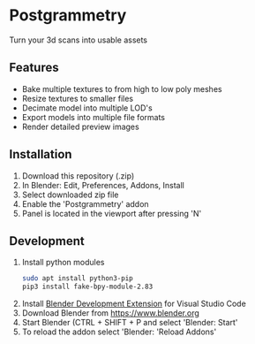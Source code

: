 <!-- TODO add images or gifs -->

# Postgrammetry

Turn your 3d scans into usable assets

## Features

- Bake multiple textures to from high to low poly meshes
- Resize textures to smaller files
- Decimate model into multiple LOD's
- Export models into multiple file formats
- Render detailed preview images

## Installation

1. Download this repository (.zip)
2. In Blender: Edit, Preferences, Addons, Install
3. Select downloaded zip file
4. Enable the 'Postgrammetry' addon
5. Panel is located in the viewport after pressing 'N'

## Development

1. Install python modules
   ```bash
   sudo apt install python3-pip
   pip3 install fake-bpy-module-2.83
   ```
2. Install [Blender Development Extension](https://marketplace.visualstudio.com/items?itemName=JacquesLucke.blender-development) for Visual Studio Code
3. Download Blender from https://www.blender.org
4. Start Blender (CTRL + SHIFT + P and select 'Blender: Start'
5. To reload the addon select 'Blender: 'Reload Addons'
